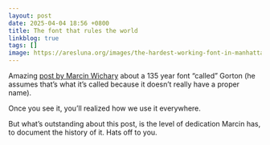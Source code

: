 ```yaml
---
layout: post
date: 2025-04-04 18:56 +0800
title: The font that rules the world 
linkblog: true
tags: []
image: https://aresluna.org/images/the-hardest-working-font-in-manhattan/keycap-engraving/cropped.avif
---
```


Amazing [post by Marcin Wichary](https://aresluna.org/the-hardest-working-font-in-manhattan/) about a 135 year font “called” Gorton (he assumes that’s what it’s called because it doesn’t really have a proper name). 

Once you see it, you’ll realized how we use it everywhere. 

But what’s outstanding about this post, is the level of dedication Marcin has, to document the history of it. Hats off to you. 

